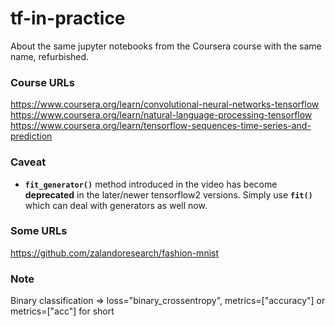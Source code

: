 # tf-in-practice
About the same jupyter notebooks from the Coursera course with the same name, refurbished.



### Course URLs
https://www.coursera.org/learn/convolutional-neural-networks-tensorflow
https://www.coursera.org/learn/natural-language-processing-tensorflow
https://www.coursera.org/learn/tensorflow-sequences-time-series-and-prediction


### Caveat
- <code><b>fit_generator()</b></code> method introduced in the video has become <b>deprecated</b> in the later/newer tensorflow2 versions. Simply use <code><b>fit()</b></code> which can deal with generators as well now.


### Some URLs
https://github.com/zalandoresearch/fashion-mnist


### Note

Binary classification =>
loss="binary_crossentropy", metrics=["accuracy"]
or
metrics=["acc"] for short
